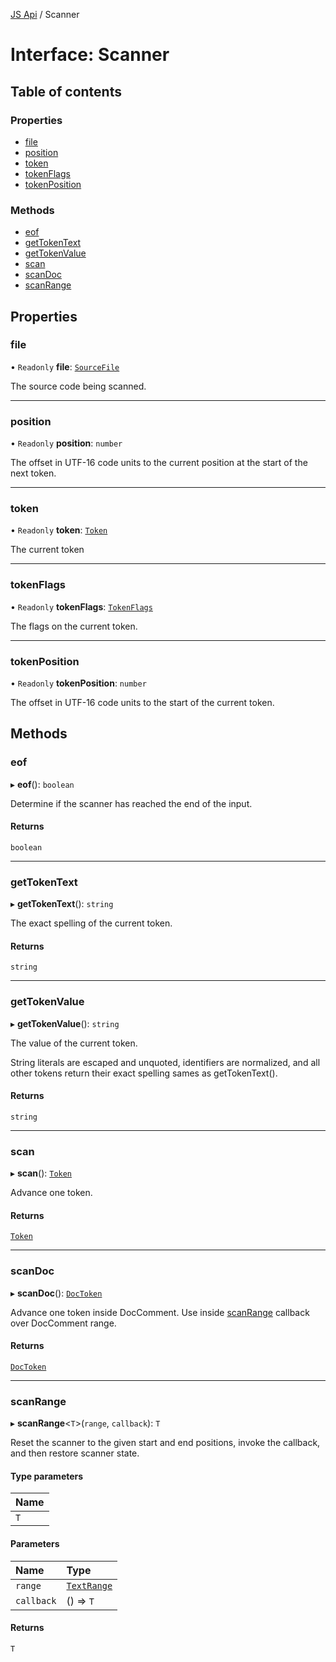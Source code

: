 [JS Api](../index.md) / Scanner

# Interface: Scanner

## Table of contents

### Properties

- [file](Scanner.md#file)
- [position](Scanner.md#position)
- [token](Scanner.md#token)
- [tokenFlags](Scanner.md#tokenflags)
- [tokenPosition](Scanner.md#tokenposition)

### Methods

- [eof](Scanner.md#eof)
- [getTokenText](Scanner.md#gettokentext)
- [getTokenValue](Scanner.md#gettokenvalue)
- [scan](Scanner.md#scan)
- [scanDoc](Scanner.md#scandoc)
- [scanRange](Scanner.md#scanrange)

## Properties

### file

• `Readonly` **file**: [`SourceFile`](SourceFile.md)

The source code being scanned.

___

### position

• `Readonly` **position**: `number`

The offset in UTF-16 code units to the current position at the start of the next token.

___

### token

• `Readonly` **token**: [`Token`](../enums/Token.md)

The current token

___

### tokenFlags

• `Readonly` **tokenFlags**: [`TokenFlags`](../enums/TokenFlags.md)

The flags on the current token.

___

### tokenPosition

• `Readonly` **tokenPosition**: `number`

The offset in UTF-16 code units to the start of the current token.

## Methods

### eof

▸ **eof**(): `boolean`

Determine if the scanner has reached the end of the input.

#### Returns

`boolean`

___

### getTokenText

▸ **getTokenText**(): `string`

The exact spelling of the current token.

#### Returns

`string`

___

### getTokenValue

▸ **getTokenValue**(): `string`

The value of the current token.

String literals are escaped and unquoted, identifiers are normalized,
and all other tokens return their exact spelling sames as
getTokenText().

#### Returns

`string`

___

### scan

▸ **scan**(): [`Token`](../enums/Token.md)

Advance one token.

#### Returns

[`Token`](../enums/Token.md)

___

### scanDoc

▸ **scanDoc**(): [`DocToken`](../index.md#doctoken)

Advance one token inside DocComment. Use inside [scanRange](Scanner.md#scanrange) callback over DocComment range.

#### Returns

[`DocToken`](../index.md#doctoken)

___

### scanRange

▸ **scanRange**<`T`\>(`range`, `callback`): `T`

Reset the scanner to the given start and end positions, invoke the callback, and then restore scanner state.

#### Type parameters

| Name |
| :------ |
| `T` |

#### Parameters

| Name | Type |
| :------ | :------ |
| `range` | [`TextRange`](TextRange.md) |
| `callback` | () => `T` |

#### Returns

`T`
